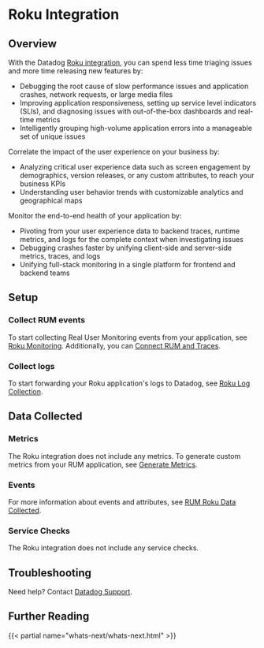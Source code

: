 # Roku Integration

## Overview

With the Datadog [Roku integration][1], you can spend less time triaging issues and more time releasing new features by:

- Debugging the root cause of slow performance issues and application crashes, network requests, or large media files
- Improving application responsiveness, setting up service level indicators (SLIs), and diagnosing issues with out-of-the-box dashboards and real-time metrics
- Intelligently grouping high-volume application errors into a manageable set of unique issues

Correlate the impact of the user experience on your business by:

- Analyzing critical user experience data such as screen engagement by demographics, version releases, or any custom attributes, to reach your business KPIs
- Understanding user behavior trends with customizable analytics and geographical maps

Monitor the end-to-end health of your application by:

- Pivoting from your user experience data to backend traces, runtime metrics, and logs for the complete context when investigating issues
- Debugging crashes faster by unifying client-side and server-side metrics, traces, and logs
- Unifying full-stack monitoring in a single platform for frontend and backend teams

## Setup

### Collect RUM events

To start collecting Real User Monitoring events from your application, see [Roku Monitoring][2]. Additionally, you can [Connect RUM and Traces][3].

### Collect logs

To start forwarding your Roku application's logs to Datadog, see [Roku Log Collection][4].

## Data Collected

### Metrics

The Roku integration does not include any metrics. To generate custom metrics from your RUM application, see [Generate Metrics][5]. 

### Events

For more information about events and attributes, see [RUM Roku Data Collected][6].

### Service Checks

The Roku integration does not include any service checks.

## Troubleshooting

Need help? Contact [Datadog Support][7].

## Further Reading

{{< partial name="whats-next/whats-next.html" >}}

[1]: https://app.datadoghq.com/integrations/rum-roku
[2]: https://docs.datadoghq.com/real_user_monitoring/roku/
[3]: https://docs.datadoghq.com/real_user_monitoring/connect_rum_and_traces/?tab=rokurum#setup-rum
[4]: https://docs.datadoghq.com/logs/log_collection/roku/
[5]: https://docs.datadoghq.com/real_user_monitoring/generate_metrics
[6]: https://docs.datadoghq.com/real_user_monitoring/roku/data_collected/
[7]: https://docs.datadoghq.com/help/